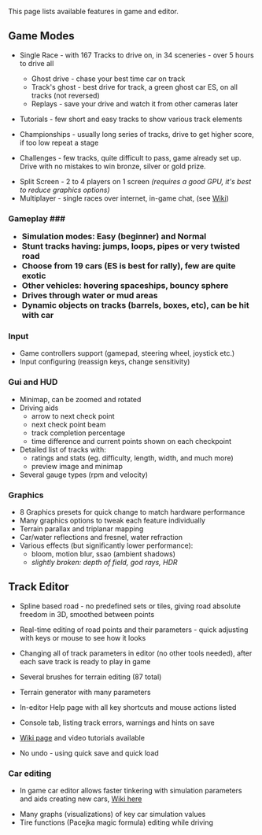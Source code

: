 This page lists available features in game and editor.

## Game Modes ##

  * Single Race - with 167 Tracks to drive on, in 34 sceneries - over 5 hours to drive all
    * Ghost drive - chase your best time car on track
    * Track's ghost - best drive for track, a green ghost car ES, on all tracks (not reversed)
    * Replays - save your drive and watch it from other cameras later

  * Tutorials - few short and easy tracks to show various track elements
  * Championships - usually long series of tracks, drive to get higher score, if too low repeat a stage
  * Challenges - few tracks, quite difficult to pass, game already set up.<br>Drive with no mistakes to win bronze, silver or gold prize.</li></ul>

<ul><li>Split Screen - 2 to 4 players on 1 screen <i>(requires a good GPU, it's best to reduce graphics options)</i>
</li><li>Multiplayer - single races over internet, in-game chat, (see <a href='NetworkMultiplayer.md'>Wiki</a>)</li></ul>

<h3>Gameplay ###

  * Simulation modes: Easy (beginner) and Normal
  * Stunt tracks having: jumps, loops, pipes or very twisted road
  * Choose from 19 cars (ES is best for rally), few are quite exotic
  * Other vehicles: hovering spaceships, bouncy sphere
  * Drives through water or mud areas
  * Dynamic objects on tracks (barrels, boxes, etc), can be hit with car

### Input ###

  * Game controllers support (gamepad, steering wheel, joystick etc.)
  * Input configuring (reassign keys, change sensitivity)

### Gui and HUD ###

  * Minimap, can be zoomed and rotated
  * Driving aids
    * arrow to next check point
    * next check point beam
    * track completion percentage
    * time difference and current points shown on each checkpoint
  * Detailed list of tracks with:
    * ratings and stats (eg. difficulty, length, width, and much more)
    * preview image and minimap
  * Several gauge types (rpm and velocity)

### Graphics ###

  * 8 Graphics presets for quick change to match hardware performance
  * Many graphics options to tweak each feature individually
  * Terrain parallax and triplanar mapping
  * Car/water reflections and fresnel, water refraction
  * Various effects (but significantly lower performance):
    * bloom, motion blur, ssao (ambient shadows)
    * _slightly broken: depth of field, god rays, HDR_

## Track Editor ##

  * Spline based road - no predefined sets or tiles, giving road absolute freedom in 3D, smoothed between points
  * Real-time editing of road points and their parameters - quick adjusting with keys or mouse to see how it looks
  * Changing all of track parameters in editor (no other tools needed), after each save track is ready to play in game

  * Several brushes for terrain editing (87 total)
  * Terrain generator with many parameters

  * In-editor Help page with all key shortcuts and mouse actions listed
  * Console tab, listing track errors, warnings and hints on save
  * [Wiki page](TrackEditor.md) and video tutorials available
  * No undo - using quick save and quick load

### Car editing ###
  * In game car editor allows faster tinkering with simulation parameters<br>and aids creating new cars, <a href='CarEditing.md'>Wiki here</a>
<ul><li>Many graphs (visualizations) of key car simulation values<br>
</li><li>Tire functions (Pacejka magic formula) editing while driving